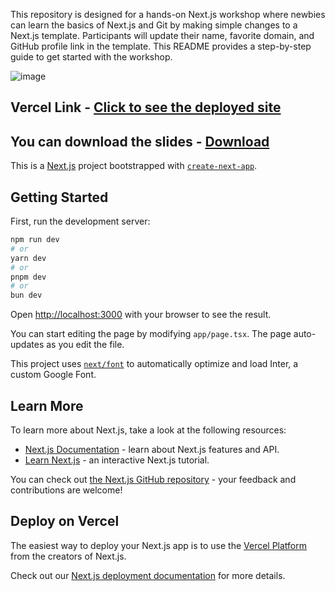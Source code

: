 This repository is designed for a hands-on Next.js workshop where newbies can learn the basics of Next.js and Git by making simple changes to a Next.js template. Participants will update their name, favorite domain, and GitHub profile link in the template. This README provides a step-by-step guide to get started with the workshop.

![image](https://github.com/Prakhar-Shankar/WebDev-Workshop/assets/97254881/5aaf8e0a-5da2-4528-9f30-e6a04338b95c)


## Vercel Link - [Click to see the deployed site](https://web-dev-workshop-nine.vercel.app/)

## You can download the slides - [Download](https://drive.google.com/file/d/1giPT5QMajmhxrhJyXyfwEmFDn5wU3UAr/view?usp=sharing)

This is a [Next.js](https://nextjs.org/) project bootstrapped with [`create-next-app`](https://github.com/vercel/next.js/tree/canary/packages/create-next-app).


## Getting Started

First, run the development server:

```bash
npm run dev
# or
yarn dev
# or
pnpm dev
# or
bun dev
```

Open [http://localhost:3000](http://localhost:3000) with your browser to see the result.

You can start editing the page by modifying `app/page.tsx`. The page auto-updates as you edit the file.

This project uses [`next/font`](https://nextjs.org/docs/basic-features/font-optimization) to automatically optimize and load Inter, a custom Google Font.

## Learn More

To learn more about Next.js, take a look at the following resources:

- [Next.js Documentation](https://nextjs.org/docs) - learn about Next.js features and API.
- [Learn Next.js](https://nextjs.org/learn) - an interactive Next.js tutorial.

You can check out [the Next.js GitHub repository](https://github.com/vercel/next.js/) - your feedback and contributions are welcome!

## Deploy on Vercel

The easiest way to deploy your Next.js app is to use the [Vercel Platform](https://vercel.com/new?utm_medium=default-template&filter=next.js&utm_source=create-next-app&utm_campaign=create-next-app-readme) from the creators of Next.js.

Check out our [Next.js deployment documentation](https://nextjs.org/docs/deployment) for more details.
